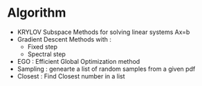 # Algorithm

- KRYLOV Subspace Methods for solving linear systems Ax=b
- Gradient Descent Methods with :
  - Fixed step
  - Spectral step 
- EGO : Efficient Global Optimization method
- Sampling : genearte a list of random samples from a given pdf
- Closest : Find Closest number in a list 
